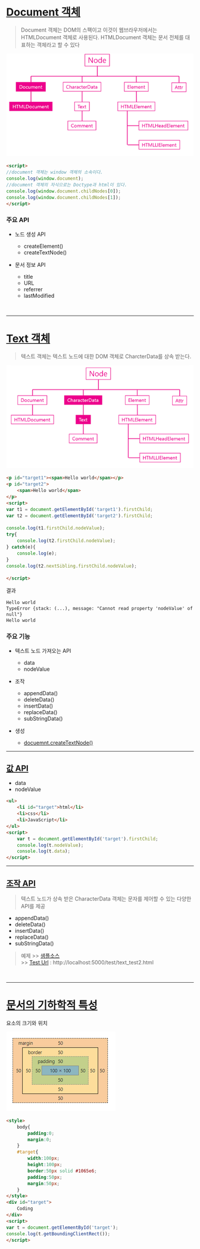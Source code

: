 # [Document 객체](https://opentutorials.org/course/1375/6740)

> Document 객체는 DOM의 스팩이고 이것이 웹브라우저에서는 HTMLDocument 객체로 사용된다. HTMLDocument 객체는 문서 전체를 대표하는 객체라고 할 수 있다

![](https://github.com/idislbk/bklee1/blob/master/javascript/img/DocumentObject.PNG)

```html
<script>
//document 객체는 window 객체의 소속이다.
console.log(window.document);
//document 객체의 자식으로는 Doctype과 html이 있다. 
console.log(window.document.childNodes[0]);
console.log(window.document.childNodes[1]);
</script>
```

### 주요 API

- 노드 생성 API
    - createElement()
    - createTextNode()

- 문서 정보 API
    - title
    - URL
    - referrer
    - lastModified  

<br />

---

# [Text 객체](https://opentutorials.org/course/1375/6744)
> 텍스트 객체는 텍스트 노드에 대한 DOM 객체로 CharcterData를 상속 받는다. 

![](https://github.com/idislbk/bklee1/blob/master/javascript/img/TextObject.PNG)

```html
<p id="target1"><span>Hello world</span></p>
<p id="target2">
    <span>Hello world</span>
</p>
<script>
var t1 = document.getElementById('target1').firstChild;
var t2 = document.getElementById('target2').firstChild;
 
console.log(t1.firstChild.nodeValue);
try{
    console.log(t2.firstChild.nodeValue);   
} catch(e){
    console.log(e);
}
console.log(t2.nextSibling.firstChild.nodeValue);
 
</script>
```
결과
```
Hello world
TypeError {stack: (...), message: "Cannot read property 'nodeValue' of null"}
Hello world
```
### 주요 기능

- 텍스트 노드 가져오는 API
    - data
    - nodeValue

- 조작
    - appendData()
    - deleteData()
    - insertData()
    - replaceData()
    - subStringData()  
- 생성
    - [docuemnt.createTextNode()](https://opentutorials.org/module/904/6701)

------

## [값 API](https://opentutorials.org/course/1375/6745)

- data
- nodeValue

```html
<ul>
    <li id="target">html</li> 
    <li>css</li>
    <li>JavaScript</li>
</ul>
<script>
    var t = document.getElementById('target').firstChild;
    console.log(t.nodeValue);
    console.log(t.data);
</script>
```

------
## [조작 API](https://opentutorials.org/course/1375/6746)
> 텍스트 노드가 상속 받은 CharacterData 객체는 문자를 제어할 수 있는 다양한 API를 제공
- appendData()
- deleteData()
- insertData()
- replaceData()
- subStringData() 

> 예제
    >> [샘플소스](https://github.com/idislbk/bklee1/blob/master/javascript/templates/test/text_test2.html)
    <br />
    >> [Test Url](http://localhost:5000/test/text_test2.html) : http://localhost:5000/test/text_test2.html 

<br />

---

# [문서의 기하학적 특성](https://opentutorials.org/course/1375/7112)

요소의 크기와 위치

![css 박스모델](https://github.com/idislbk/bklee1/blob/master/javascript/img/boxModel.PNG)  

```html
<style>
    body{
        padding:0;
        margin:0;
    }
    #target{
        width:100px;
        height:100px;
        border:50px solid #1065e6;
        padding:50px;
        margin:50px;
    }
</style>
<div id="target">
    Coding
</div>
<script>
var t = document.getElementById('target');
console.log(t.getBoundingClientRect());
</script>
```
